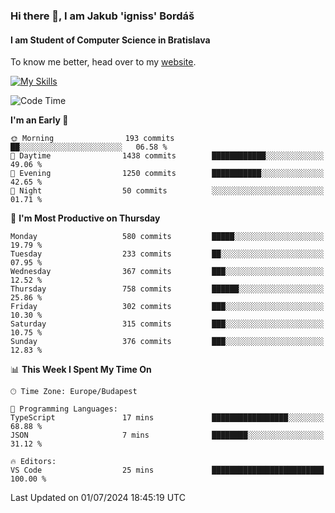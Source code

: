 ### Hi there 👋, I am Jakub 'igniss' Bordáš

#### I am Student of Computer Science in Bratislava
To know me better, head over to my [website](https://bordas.sk).

[![My Skills](https://skillicons.dev/icons?i=js,html,css,figma,svelte,java,kotlin,python,postgresql,typescript,nest,nodejs)](https://bordas.sk)


<!--START_SECTION:waka-->
![Code Time](http://img.shields.io/badge/Code%20Time-1%2C484%20hrs%2041%20mins-blue)

**I'm an Early 🐤** 

```text
🌞 Morning                193 commits         ██░░░░░░░░░░░░░░░░░░░░░░░   06.58 % 
🌆 Daytime                1438 commits        ████████████░░░░░░░░░░░░░   49.06 % 
🌃 Evening                1250 commits        ███████████░░░░░░░░░░░░░░   42.65 % 
🌙 Night                  50 commits          ░░░░░░░░░░░░░░░░░░░░░░░░░   01.71 % 
```
📅 **I'm Most Productive on Thursday** 

```text
Monday                   580 commits         █████░░░░░░░░░░░░░░░░░░░░   19.79 % 
Tuesday                  233 commits         ██░░░░░░░░░░░░░░░░░░░░░░░   07.95 % 
Wednesday                367 commits         ███░░░░░░░░░░░░░░░░░░░░░░   12.52 % 
Thursday                 758 commits         ██████░░░░░░░░░░░░░░░░░░░   25.86 % 
Friday                   302 commits         ███░░░░░░░░░░░░░░░░░░░░░░   10.30 % 
Saturday                 315 commits         ███░░░░░░░░░░░░░░░░░░░░░░   10.75 % 
Sunday                   376 commits         ███░░░░░░░░░░░░░░░░░░░░░░   12.83 % 
```


📊 **This Week I Spent My Time On** 

```text
🕑︎ Time Zone: Europe/Budapest

💬 Programming Languages: 
TypeScript               17 mins             █████████████████░░░░░░░░   68.88 % 
JSON                     7 mins              ████████░░░░░░░░░░░░░░░░░   31.12 % 

🔥 Editors: 
VS Code                  25 mins             █████████████████████████   100.00 % 
```


 Last Updated on 01/07/2024 18:45:19 UTC
<!--END_SECTION:waka-->
